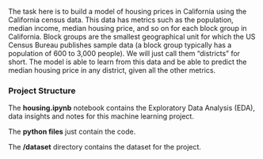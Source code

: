 The task here is to build a model of housing prices in California using the California census data. 
This data has metrics such as the population, median income, median housing price, and so on for each block group in California. Block groups are the smallest geographical unit for which the US Census Bureau publishes sample data (a block group typically has a population of 600 to 3,000 people).
We will just call them “districts” for short. The model is able to learn from this data and be able to predict the median housing price in any district, given all the other metrics.

### Project Structure
The **housing.ipynb** notebook contains the Exploratory Data Analysis (EDA), data insights and notes for this machine learning project.

The **python files** just contain the code.

The **/dataset** directory contains the dataset for the project.